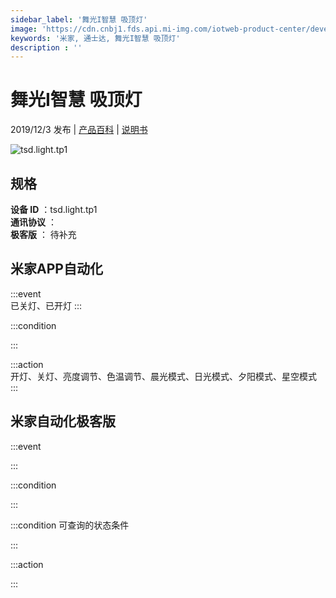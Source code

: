 ```yaml
---
sidebar_label: '舞光I智慧 吸顶灯'
image: 'https://cdn.cnbj1.fds.api.mi-img.com/iotweb-product-center/developer_1583229105753gQhb1cNU.png?GalaxyAccessKeyId=AKVGLQWBOVIRQ3XLEW&Expires=9223372036854775807&Signature=dXNfGTMJYhBobECygxk6U2dWpys='
keywords: '米家, 通士达, 舞光I智慧 吸顶灯'
description : ''
---
```

# 舞光I智慧 吸顶灯

2019/12/3 发布 | [产品百科](https://home.mi.com/webapp/content/baike/product/index.html?model=tsd.light.tp1/) | [说明书](https://home.mi.com/views/introduction.html?model=tsd.light.tp1&region=cn)

![tsd.light.tp1](https://cdn.cnbj1.fds.api.mi-img.com/iotweb-product-center/developer_1583229105753gQhb1cNU.png?GalaxyAccessKeyId=AKVGLQWBOVIRQ3XLEW&Expires=9223372036854775807&Signature=dXNfGTMJYhBobECygxk6U2dWpys=)

## 规格  
> 
**设备 ID** ：tsd.light.tp1  
**通讯协议** ：  
**极客版**  ： 待补充 


## 米家APP自动化  

:::event  
已关灯、已开灯
:::

:::condition  

:::

:::action   
开灯、关灯、亮度调节、色温调节、晨光模式、日光模式、夕阳模式、星空模式
:::

## 米家自动化极客版  

:::event  

:::

:::condition  

:::

:::condition 可查询的状态条件  

:::

:::action  

:::

        
